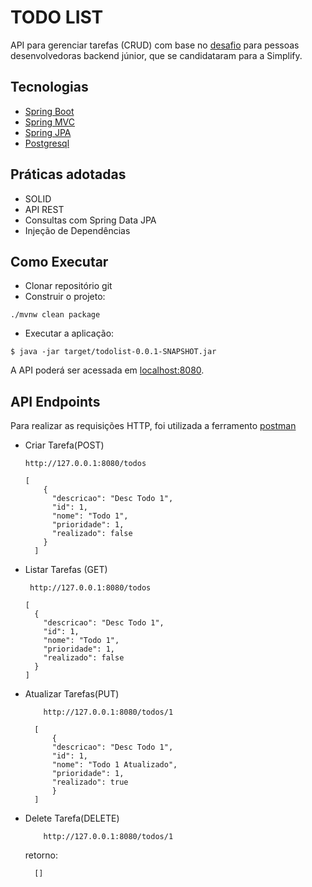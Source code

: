 # TODO LIST

API para gerenciar tarefas (CRUD) com base no [desafio](https://github.com/simplify-tec/desafio-junior-backend-simplify)
para pessoas desenvolvedoras backend júnior, que se candidataram para a Simplify.

## Tecnologias
- [Spring Boot](https://spring.io/projects/spring-boot/)
- [Spring  MVC](https://docs.spring.io/spring-framework/reference/web/webmvc.html)
- [Spring JPA](https://spring.io/projects/spring-data-jpa)
- [Postgresql](https://www.postgresql.org/docs/)

## Práticas adotadas
- SOLID
- API REST
- Consultas com Spring Data JPA
- Injeção de Dependências 

## Como Executar
- Clonar repositório git
- Construir o projeto:
```` shell
./mvnw clean package
````
- Executar a aplicação:
```` shell
$ java -jar target/todolist-0.0.1-SNAPSHOT.jar
````
A API poderá ser acessada em [localhost:8080](http://localhost:8080).
## API Endpoints
Para realizar as requisições HTTP, foi utilizada a ferramento [postman](https://www.postman.com/downloads/)

- Criar Tarefa(POST)
    ```shell
    http://127.0.0.1:8080/todos
    ````
    ```shell
    [
        {
          "descricao": "Desc Todo 1",
          "id": 1,
          "nome": "Todo 1",
          "prioridade": 1,
          "realizado": false
        }
      ]
    ````
- Listar Tarefas (GET)
   ```shell
    http://127.0.0.1:8080/todos
    ````
    ```shell
  [
      {
        "descricao": "Desc Todo 1",
        "id": 1,
        "nome": "Todo 1",
        "prioridade": 1,
        "realizado": false
      }
    ]
    ````
- Atualizar Tarefas(PUT)
  ```shell
      http://127.0.0.1:8080/todos/1
  ````
  ```shell
    [
        {
        "descricao": "Desc Todo 1",
        "id": 1,
        "nome": "Todo 1 Atualizado",
        "prioridade": 1,
        "realizado": true
        }
    ]
   ````

- Delete Tarefa(DELETE)
  ```shell
      http://127.0.0.1:8080/todos/1
    ````
    retorno:
  ```
    []
  ````
